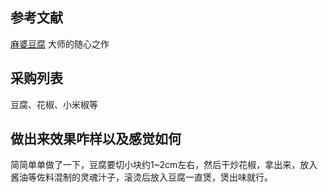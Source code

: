 ## 参考文献  
[麻婆豆腐](#) 大师的随心之作  

## 采购列表
豆腐、花椒、小米椒等  

## 做出来效果咋样以及感觉如何
简简单单做了一下，豆腐要切小块约1~2cm左右，然后干炒花椒，拿出来，放入酱油等佐料混制的灵魂汁子，滚烫后放入豆腐一直煲，煲出味就行。  
